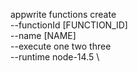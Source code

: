 appwrite functions create \
        --functionId [FUNCTION_ID] \
        --name [NAME] \
        --execute one two three \
        --runtime node-14.5 \




